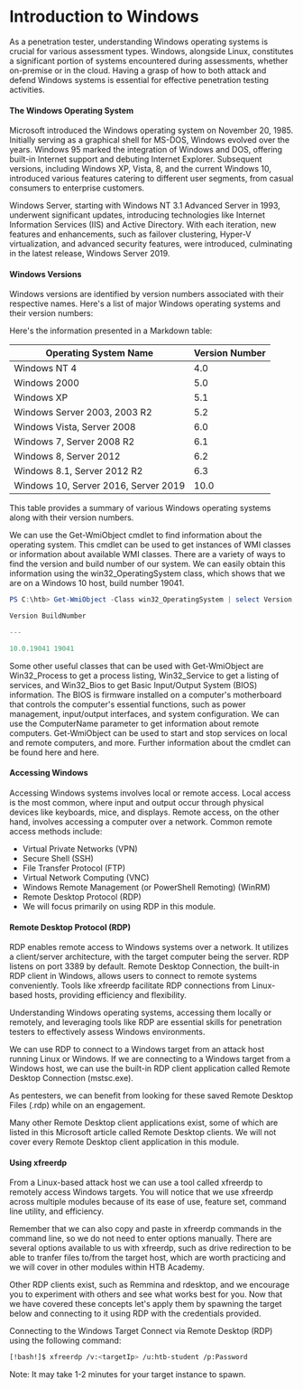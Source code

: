 # Introduction to Windows

As a penetration tester, understanding Windows operating systems is crucial for various assessment types. Windows, alongside Linux, constitutes a significant portion of systems encountered during assessments, whether on-premise or in the cloud. Having a grasp of how to both attack and defend Windows systems is essential for effective penetration testing activities.

#### The Windows Operating System

Microsoft introduced the Windows operating system on November 20, 1985. Initially serving as a graphical shell for MS-DOS, Windows evolved over the years. Windows 95 marked the integration of Windows and DOS, offering built-in Internet support and debuting Internet Explorer. Subsequent versions, including Windows XP, Vista, 8, and the current Windows 10, introduced various features catering to different user segments, from casual consumers to enterprise customers.

Windows Server, starting with Windows NT 3.1 Advanced Server in 1993, underwent significant updates, introducing technologies like Internet Information Services (IIS) and Active Directory. With each iteration, new features and enhancements, such as failover clustering, Hyper-V virtualization, and advanced security features, were introduced, culminating in the latest release, Windows Server 2019.

#### Windows Versions

Windows versions are identified by version numbers associated with their respective names. Here's a list of major Windows operating systems and their version numbers:

Here's the information presented in a Markdown table:

| Operating System Name                | Version Number |
| ------------------------------------ | -------------- |
| Windows NT 4                         | 4.0            |
| Windows 2000                         | 5.0            |
| Windows XP                           | 5.1            |
| Windows Server 2003, 2003 R2         | 5.2            |
| Windows Vista, Server 2008           | 6.0            |
| Windows 7, Server 2008 R2            | 6.1            |
| Windows 8, Server 2012               | 6.2            |
| Windows 8.1, Server 2012 R2          | 6.3            |
| Windows 10, Server 2016, Server 2019 | 10.0           |

This table provides a summary of various Windows operating systems along with their version numbers.

We can use the Get-WmiObject cmdlet to find information about the operating system. This cmdlet can be used to get instances of WMI classes or information about available WMI classes. There are a variety of ways to find the version and build number of our system. We can easily obtain this information using the win32_OperatingSystem class, which shows that we are on a Windows 10 host, build number 19041.

```ps1
PS C:\htb> Get-WmiObject -Class win32_OperatingSystem | select Version,BuildNumber

Version BuildNumber

---

10.0.19041 19041
```

Some other useful classes that can be used with Get-WmiObject are Win32_Process to get a process listing, Win32_Service to get a listing of services, and Win32_Bios to get Basic Input/Output System (BIOS) information. The BIOS is firmware installed on a computer's motherboard that controls the computer's essential functions, such as power management, input/output interfaces, and system configuration. We can use the ComputerName parameter to get information about remote computers. Get-WmiObject can be used to start and stop services on local and remote computers, and more. Further information about the cmdlet can be found here and here.

#### Accessing Windows

Accessing Windows systems involves local or remote access. Local access is the most common, where input and output occur through physical devices like keyboards, mice, and displays. Remote access, on the other hand, involves accessing a computer over a network. Common remote access methods include:

- Virtual Private Networks (VPN)
- Secure Shell (SSH)
- File Transfer Protocol (FTP)
- Virtual Network Computing (VNC)
- Windows Remote Management (or PowerShell Remoting) (WinRM)
- Remote Desktop Protocol (RDP)
- We will focus primarily on using RDP in this module.

#### Remote Desktop Protocol (RDP)

RDP enables remote access to Windows systems over a network. It utilizes a client/server architecture, with the target computer being the server. RDP listens on port 3389 by default. Remote Desktop Connection, the built-in RDP client in Windows, allows users to connect to remote systems conveniently. Tools like xfreerdp facilitate RDP connections from Linux-based hosts, providing efficiency and flexibility.

Understanding Windows operating systems, accessing them locally or remotely, and leveraging tools like RDP are essential skills for penetration testers to effectively assess Windows environments.

We can use RDP to connect to a Windows target from an attack host running Linux or Windows. If we are connecting to a Windows target from a Windows host, we can use the built-in RDP client application called Remote Desktop Connection (mstsc.exe).

As pentesters, we can benefit from looking for these saved Remote Desktop Files (.rdp) while on an engagement.

Many other Remote Desktop client applications exist, some of which are listed in this Microsoft article called Remote Desktop clients. We will not cover every Remote Desktop client application in this module.

#### Using xfreerdp

From a Linux-based attack host we can use a tool called xfreerdp to remotely access Windows targets. You will notice that we use xfreerdp across multiple modules because of its ease of use, feature set, command line utility, and efficiency.

Remember that we can also copy and paste in xfreerdp commands in the command line, so we do not need to enter options manually. There are several options available to us with xfreerdp, such as drive redirection to be able to tranfer files to/from the target host, which are worth practicing and we will cover in other modules within HTB Academy.

Other RDP clients exist, such as Remmina and rdesktop, and we encourage you to experiment with others and see what works best for you. Now that we have covered these concepts let's apply them by spawning the target below and connecting to it using RDP with the credentials provided.

Connecting to the Windows Target
Connect via Remote Desktop (RDP) using the following command:

```bash
[!bash!]$ xfreerdp /v:<targetIp> /u:htb-student /p:Password
```

Note: It may take 1-2 minutes for your target instance to spawn.

```

```
